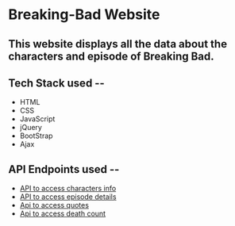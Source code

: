# Breaking-Bad Website

## This website displays all the data about the characters and episode of Breaking Bad.

## Tech Stack used --
* HTML
* CSS
* JavaScript
* jQuery
* BootStrap
* Ajax

## API Endpoints used --
* [API to access characters info](https://www.breakingbadapi.com/api/characters)
* [API to access episode details](https://www.breakingbadapi.com/api/episodes)
* [Api to access quotes](https://www.breakingbadapi.com/api/quotes)
* [Api to access death count](https://www.breakingbadapi.com/api/death-count?name=Gustavo+Fring)











